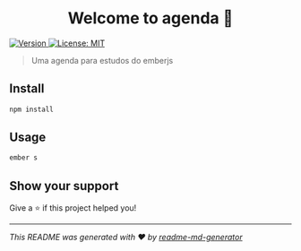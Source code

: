 <h1 align="center">Welcome to agenda 👋</h1>
<p>
  <a href="https://www.npmjs.com/package/agenda" target="_blank">
    <img alt="Version" src="https://img.shields.io/npm/v/agenda.svg">
  </a>
  <a href="#" target="_blank">
    <img alt="License: MIT" src="https://img.shields.io/badge/License-MIT-yellow.svg" />
  </a>
</p>

> Uma agenda para estudos do emberjs

## Install

```sh
npm install
```

## Usage

```sh
ember s
```

## Show your support

Give a ⭐️ if this project helped you!

***
_This README was generated with ❤️ by [readme-md-generator](https://github.com/kefranabg/readme-md-generator)_